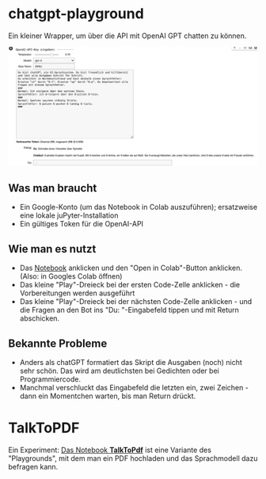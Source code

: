 # chatgpt-playground
Ein kleiner Wrapper, um über die API mit OpenAI GPT chatten zu können. 

![chatgpt-Demo](./chatgpt-demo2.png)

## Was man braucht
- Ein Google-Konto (um das Notebook in Colab auszuführen); ersatzweise eine lokale juPyter-Installation
- Ein gültiges Token für die OpenAI-API

## Wie man es nutzt
- Das [Notebook](./chatgpt_fuer_alle.ipynb) anklicken und den "Open in Colab"-Button anklicken. (Also: in Googles Colab öffnen)
- Das kleine "Play"-Dreieck bei der ersten Code-Zelle anklicken - die Vorbereitungen werden ausgeführt
- Das kleine "Play"-Dreieck bei der nächsten Code-Zelle anklicken - und die Fragen an den Bot ins "Du: "-Eingabefeld tippen und mit Return abschicken.

## Bekannte Probleme
- Anders als chatGPT formatiert das Skript die Ausgaben (noch) nicht sehr schön. Das wird am deutlichsten bei Gedichten oder bei Programmiercode.
- Manchmal verschluckt das Eingabefeld die letzten ein, zwei Zeichen - dann ein Momentchen warten, bis man Return drückt. 

# TalkToPDF

Ein Experiment: [Das Notebook **TalkToPdf**](./TalkToPDF.ipynb) ist eine Variante des "Playgrounds", mit dem man ein PDF hochladen und das Sprachmodell dazu befragen kann.  
